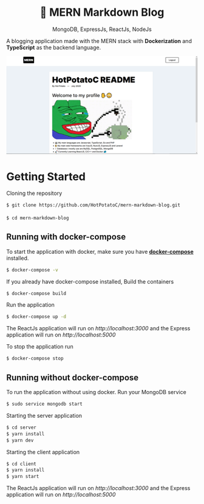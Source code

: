 <h1 align='center'>
🚀 MERN Markdown Blog
</h1>
<p align='center'>
MongoDB, ExpressJs, ReactJs, NodeJs
</p>

A blogging application made with the MERN stack with **Dockerization** and **TypeScript** as the backend language.

![App Screenshot](./screenshot.png)

# Getting Started

Cloning the repository

```bash
$ git clone https://github.com/HotPotatoC/mern-markdown-blog.git

$ cd mern-markdown-blog
```

## Running with docker-compose

To start the application with docker, make sure you have [**docker-compose**](https://docs.docker.com/compose/install/) installed.

```bash
$ docker-compose -v
```

If you already have docker-compose installed, Build the containers

```bash
$ docker-compose build
```

Run the application

```bash
$ docker-compose up -d
```

The ReactJs application will run on _http://localhost:3000_ and the Express application will run on _http://localhost:5000_

To stop the application run

```bash
$ docker-compose stop
```

## Running without docker-compose

To run the application without using docker. Run your MongoDB service

```bash
$ sudo service mongodb start
```

Starting the server application

```bash
$ cd server
$ yarn install
$ yarn dev
```

Starting the client application

```bash
$ cd client
$ yarn install
$ yarn start
```

The ReactJs application will run on _http://localhost:3000_ and the Express application will run on _http://localhost:5000_
